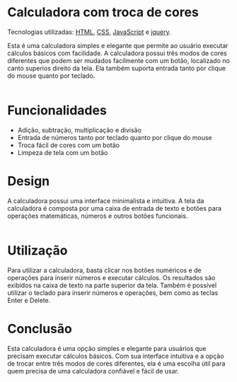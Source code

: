 <div>
  <h1> Calculadora com troca de cores </h1>
  Tecnologias utilizadas: <a href="https://developer.mozilla.org/pt-BR/">HTML</a>, <a href="https://developer.mozilla.org/pt-BR/">CSS</a>, 
    <a href="https://developer.mozilla.org/pt-BR/docs/Web/JavaScript">JavaScript</a> e 
    <a href="https://jquery.com/">jquery</a>.</p>
  <p>Esta é uma calculadora simples e elegante que permite ao usuário executar cálculos básicos com facilidade. 
    A calculadora possui três modos de cores diferentes que podem ser mudados facilmente com um botão, localizado no canto superios direito da tela. 
    Ela também suporta entrada tanto por clique do mouse quanto por teclado.</p>
</div>
<div>
  <img src="">
</div>

<div>
  <h1> Funcionalidades </h1>
  <ul>
    <li>Adição, subtração, multiplicação e divisão</li>
    <li>Entrada de números tanto por teclado quanto por clique do mouse</li>
    <li>Troca fácil de cores com um botão</li>
    <li>Limpeza de tela com um botão</li>
  </ul>
  <h1> Design </h1>
  <p>A calculadora possui uma interface minimalista e intuitiva. 
    A tela da calculadora é composta por uma caixa de entrada de texto e botões para operações matemáticas, números e outros botões funcionais.</p>
</div>
<div>
  <img src="">
</div>

<div>
  <h1> Utilização </h1>
  <p>Para utilizar a calculadora, basta clicar nos botões numéricos e de operações para inserir números e executar cálculos. 
    Os resultados são exibidos na caixa de texto na parte superior da tela. Também é possível utilizar o teclado para inserir números e operações, bem como as teclas       Enter e Delete.</p>
</div>

<div>
  <h1> Conclusão </h1>
  <p>Esta calculadora é uma opção simples e elegante para usuários que precisam executar cálculos básicos. 
    Com sua interface intuitiva e a opção de trocar entre três modos de cores diferentes, 
    ela é uma escolha útil para quem precisa de uma calculadora confiável e fácil de usar.</p>
</div>


